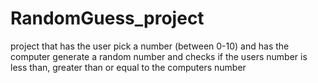 # RandomGuess_project
project that has the user pick a number (between 0-10) and has the computer generate a random number and checks if the users number is less than, greater than or equal to the computers number
